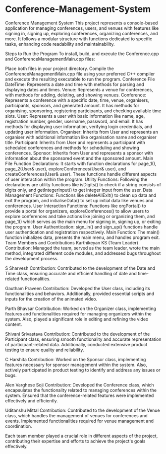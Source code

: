# Conference-Management-System
Conference Management System
This project represents a console-based application for managing conferences, users, and venues with features like signing in, signing up, exploring conferences, organizing conferences, and more. It follows a modular structure with functions dedicated to specific tasks, enhancing code readability and maintainability.

Steps to Run the Program
To install, build, and execute the Conference.cpp and ConferenceManagementMain.cpp files:

Place both files in your project directory.
Compile the ConferenceManagementMain.cpp file using your preferred C++ compiler and execute the resulting executable to run the program.
Conference File
DateTime: Represents a date and time with methods for parsing and displaying dates and times.
Venue: Represents a venue for conferences, with methods for adding, deleting, and showing venues.
Conference: Represents a conference with a specific date, time, venue, organisers, participants, sponsors, and generated amount. It has methods for organising, sponsoring, registering participants, and checking available time slots.
User: Represents a user with basic information like name, age, registration number, gender, username, password, and email. It has methods for displaying user information, verifying login credentials, and updating user information.
Organiser: Inherits from User and represents an organiser with additional information like organisation name and organiser title.
Participant: Inherits from User and represents a participant with scheduled conferences and methods for scheduling and showing conferences.
Sponsor: Inherits from User and represents a sponsor with information about the sponsored event and the sponsored amount.
Main File
Function Declarations: It starts with function declarations for page_1(), page_2(User& user), exploreConferences(User& user), and createConferences(User& user). These functions handle different aspects of user interaction within the program.
Utility Functions: Following the declarations are utility functions like isDigits() to check if a string consists of digits only, and getIntegerInput() to get integer input from the user.
Data Management Functions: Functions like deleteAllExit() to clean up data and exit the program, and initialiseData() to set up initial data like venues and conferences.
User Interaction Functions: Functions like orgPortal() to provide a portal for organizers, exploreConferences() to allow users to explore conferences and take actions like joining or organizing them, and page_1() which serves as the main menu for signing in, signing up, or exiting the program.
User Authentication: sign_in() and sign_up() functions handle user authentication and registration respectively.
Main Function: The main() function initializes data, presents the main menu, and handles program exit.
Team Members and Contributions
Karthikeyan KS (Team Leader)
Contribution: Managed the team, served as the team leader, wrote the main method, integrated different code modules, and addressed bugs throughout the development process.

S Sharvesh
Contribution: Contributed to the development of the Date and Time class, ensuring accurate and efficient handling of date and time-related functionalities.

Gautham Praveen
Contribution: Developed the User class, including its functionalities and behaviors. Additionally, provided essential scripts and inputs for the creation of the animated video.

Parth Bhavsar
Contribution: Worked on the Organizer class, implementing features and functionalities required for managing organizers within the system. Also, played a significant role in editing and refining the video content.

Shivani Srivastava
Contribution: Contributed to the development of the Participant class, ensuring smooth functionality and accurate representation of participant-related data. Additionally, conducted extensive product testing to ensure quality and reliability.

C Harshita
Contribution: Worked on the Sponsor class, implementing features necessary for sponsor management within the system. Also, actively participated in product testing to identify and address any issues or bugs.

Alen Varghese Soji
Contribution: Developed the Conference class, which encapsulates the functionality related to managing conferences within the system. Ensured that the conference-related features were implemented effectively and efficiently.

Uditanshu Mittal
Contribution: Contributed to the development of the Venue class, which handles the management of venues for conferences and events. Implemented functionalities required for venue management and coordination.

Each team member played a crucial role in different aspects of the project, contributing their expertise and efforts to achieve the project's goals effectively.

